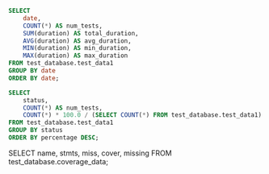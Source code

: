 ```sql table5
SELECT
    date,
    COUNT(*) AS num_tests,
    SUM(duration) AS total_duration,
    AVG(duration) AS avg_duration,
    MIN(duration) AS min_duration,
    MAX(duration) AS max_duration
FROM test_database.test_data1
GROUP BY date
ORDER BY date;
```


```sql table6
SELECT
    status,
    COUNT(*) AS num_tests,
    COUNT(*) * 100.0 / (SELECT COUNT(*) FROM test_database.test_data1) AS percentage
FROM test_database.test_data1
GROUP BY status
ORDER BY percentage DESC;
```

<!-- test_database.test_data1 -->

SELECT 
    name,
    stmts,
    miss,
    cover,
    missing
FROM 
    test_database.coverage_data;

